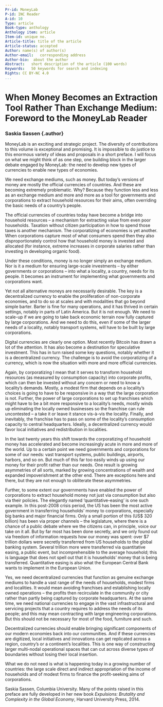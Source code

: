```yaml
---
Pr-id: MoneyLab
P-id: INC Reader
A-id: 10
Type: article
Book-type: anthology
Anthology item: article
Item-id: unique no.
Article-title: title of the article
Article-status: accepted
Author: name(s) of author(s)
Author-email:   corresponding address
Author-bio:  about the author
Abstract:   short description of the article (100 words)
Keywords:   50 keywords for search and indexing
Rights: CC BY-NC 4.0
...
```



# When Money Becomes an Extraction Tool Rather Than Exchange Medium: Foreword to the MoneyLab Reader

### Saskia Sassen {.author}


MoneyLab is an exciting and strategic project. The diversity of
contributions to this volume is exceptional and promising. It is
impossible to do justice to this enormous variety of ideas and proposals
in a short preface. I will focus on what we might think of as one step,
one building block in the larger debate engaged by MoneyLab: the need to
develop new types of currencies to enable new types of economies.

We need exchange mediums, such as money. But today’s versions of money
are mostly the official currencies of countries. And these are becoming
extremely problematic. Why? Because they function less and less as an
exchange medium and more and more as a tool for governments and
corporations to extract household resources for their aims, often
overriding the basic needs of a country’s people.

The official currencies of countries today have become a bridge into
household resources – a mechanism for extracting value from even poor
households. Taxation without citizen participation in how to spend those
taxes is another mechanism. The corporatizing of economies is yet
another. When corporations capture most of what consumers spend then
they also disproportionately control how that household money is
invested and allocated (for instance, extreme increases in corporate
salaries rather than investing in developing organic food).

Under these conditions, money is no longer simply an exchange medium.
Nor is it a medium for ensuring large-scale investments – by either
governments or corporations – into what a locality, a country, needs for
its people. It becomes an instrument for implementing what governments
and corporations want.

Yet not all alternative moneys are necessarily desirable. The key is a
decentralized currency to enable the proliferation of non-corporate
economies, and to do so at scales and with modalities that go beyond
simple barter. Barter is fine for many operations, and it has thrived in
certain settings, notably in parts of Latin America. But it is not
enough. We need to scale-up if we are going to take back economic
terrain now fully captured by large corporations. And we need to do
this, even if some of the larger needs of a locality, notably transport
systems, will have to be built by large corporations.

Digital currencies are clearly one option. Most recently Bitcoin has
drawn a lot of the attention. It has also become a destination for
speculative investment. This has in turn raised some key questions,
notably whether it is a decentralized currency. The challenge is to
avoid the corporatizing of a currency, which is now the situation with
more and more official currencies.

Again, by corporatizing I mean that it serves to transform household
resources (as measured by consumption capacity) into corporate profits,
which can then be invested without any concern or need to know a
locality’s demands. Mostly, a modest firm that depends on a locality’s
choices is going to have to be responsive in a way that the large
corporation is not. Further, the power of large corporations to set up
franchises which might have to be a bit more responsive to a locality’s
needs, mostly winds up eliminating the locally owned businesses so the
franchise can rule uncontested – a take it or leave it stance vis-à-vis
the locality. Finally, and inevitably, the franchise has to pass on some
of the locality’s consumption capacity to central headquarters. Ideally,
a decentralized currency would favor local initiatives and
redistribution in localities.

In the last twenty years this shift towards the corporatizing of
household money has accelerated and become increasingly acute in more
and more of the world. Up to a certain point we need governments and
corporations for some of our needs: vast transport systems, public
buildings, airports, harbors, and so on. But much of this far too easily
winds up using our money for their profit rather than our needs. One
result is growing asymmetries of all sorts, marked by growing
concentrations of wealth and expanded impoverishment at the other end.
There are exceptions here and there, but they are not enough to
obliterate these asymmetries.

Further, to some extent our governments have enabled the power of
corporations to extract household money not just via consumption but
also via their policies. The elegantly named ‘quantitative-easing’ is
one such example. In this post-2008 crisis period, the US has been the
most active government in transferring households’ money to
corporations, especially big banks and major financial firms. Only a
small portion of this (US\$ 320 billion) has been via proper channels –
the legislature, where there is a chance of a public debate where we the
citizens can, in principle, voice our take on it all. But by far most
has been done secretly, and we only found out via freedom of information
requests how our money was spent: over \$7 trillion dollars were
secretly transferred from US households to the global banking system.
Several trillion more were transferred via quantitative easing, a public
event, but incomprehensible to the average household; this is language
that does not spell out that it is households’ money that is being
transferred. Quantitative easing is also what the European Central Bank
wants to implement in the European Union.

Yes, we need decentralized currencies that function as genuine exchange
mediums to handle a vast range of the needs of households, modest firms
and localities. It would mean avoiding franchises and establishing
locally owned operations – the profits then recirculate in the community
or city rather than partly being captured by corporate headquarters. At
the same time, we need national currencies to engage in the vast
infrastructural and servicing projects that a country requires to
address the needs of its people; and this may mean contracting with
large engineering corporations. But this should not be necessary for
most of the food, furniture and such.

Decentralized currencies should enable bringing significant components
of our modern economies back into our communities. And if these
currencies are digitized, local initiatives and innovations can get
replicated across a region, country’s or a continent’s localities.
This is one way of constructing larger multi-nodal operational spaces
that can cut across diverse types of boundaries without losing their
local insertion.

What we do not need is what is happening today in a growing number of
countries: the large scale direct and indirect appropriation of the
income of households and of modest firms to finance the profit-seeking
aims of corporations.

Saskia Sassen, Columbia University. Many of the points raised in this
preface are fully developed in her new book *Expulsions: Brutality and
Complexity in the Global Economy*, Harvard University Press, 2014.
